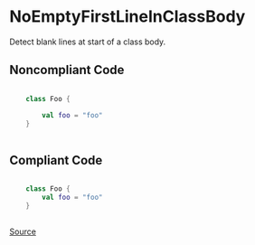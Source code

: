 # NoEmptyFirstLineInClassBody

Detect blank lines at start of a class body.

## Noncompliant Code

```kotlin

    class Foo {

        val foo = "foo"
    }
    
```
## Compliant Code

```kotlin

    class Foo {
        val foo = "foo"
    }
    
```

[Source](https://detekt.dev/docs/rules/formatting#noemptyfirstlineinclassbody)
